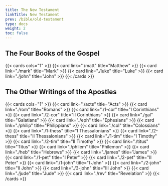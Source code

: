 ```yaml
---
title: The New Testament
linkTitle: New Testament
prev: /bible/old-testament
type: docs
weight: 2
toc: false
---
```


## The Four Books of the Gospel
{{< cards cols="1" >}}
  {{< card link="./matt" title="Matthew" >}}
  {{< card link="./mark" title="Mark" >}}
  {{< card link="./luke" title="Luke" >}}
  {{< card link="./john" title="John" >}}
{{< /cards >}}

## The Other Writings of the Apostles
{{< cards cols="1" >}}
  {{< card link="./acts" title="Acts" >}}
  {{< card link="./rom" title="Romans" >}}
  {{< card link="./1-cor" title="I Corinthians" >}}
  {{< card link="./2-cor" title="II Corinthians" >}}
  {{< card link="./gal" title="Galatians" >}}
  {{< card link="./eph" title="Ephesians" >}}
  {{< card link="./philip" title="Philippians" >}}
  {{< card link="./col" title="Colossians" >}}
  {{< card link="./1-thess" title="I Thessalonians" >}}
  {{< card link="./2-thess" title="II Thessalonians" >}}
  {{< card link="./1-tim" title="I Timothy" >}}
  {{< card link="./2-tim" title="II Timothy" >}}
  {{< card link="./titus" title="Titus" >}}
  {{< card link="./philem" title="Philemon" >}}
  {{< card link="./heb" title="Hebrews" >}}
  {{< card link="./james" title="James" >}}
  {{< card link="./1-pet" title="I Peter" >}}
  {{< card link="./2-pet" title="II Peter" >}}
  {{< card link="./1-john" title="I John" >}}
  {{< card link="./2-john" title="II John" >}}
  {{< card link="./3-john" title="III John" >}}
  {{< card link="./jude" title="Jude" >}}
  {{< card link="./rev" title="Revelation" >}}
{{< /cards >}}

